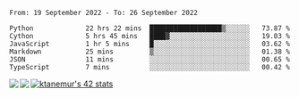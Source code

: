 <!--START_SECTION:waka-->

```text
From: 19 September 2022 - To: 26 September 2022

Python             22 hrs 22 mins  ██████████████████▒░░░░░░   73.87 %
Cython             5 hrs 45 mins   ████▓░░░░░░░░░░░░░░░░░░░░   19.03 %
JavaScript         1 hr 5 mins     █░░░░░░░░░░░░░░░░░░░░░░░░   03.62 %
Markdown           25 mins         ▒░░░░░░░░░░░░░░░░░░░░░░░░   01.38 %
JSON               11 mins         ░░░░░░░░░░░░░░░░░░░░░░░░░   00.65 %
TypeScript         7 mins          ░░░░░░░░░░░░░░░░░░░░░░░░░   00.42 %
```

<!--END_SECTION:waka-->
<a href="https://github.com/anuraghazra/github-readme-stats">
  <img align="left" src="https://github-readme-stats.vercel.app/api?username=Tanesan&count_private=true&show_icons=true" />
<img align="left" src="https://github-readme-stats.vercel.app/api/top-langs/?username=Tanesan" />
</a>

[![ktanemur's 42 stats](https://badge42.vercel.app/api/v2/cl1wslf6s002109l771rng2w8/stats?cursusId=21&coalitionId=62)](https://github.com/JaeSeoKim/badge42)
